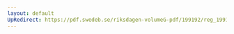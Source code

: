 ```yaml
---
layout: default
UpRedirect: https://pdf.swedeb.se/riksdagen-volumeG-pdf/199192/reg_199192/reg_199192_0459.pdf
---
```

